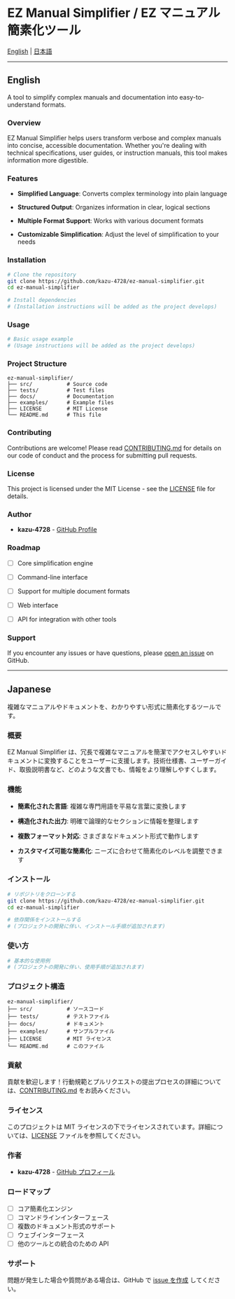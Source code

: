 ﻿# EZ Manual Simplifier / EZ マニュアル簡素化ツール

[English](#english) | [日本語](#japanese)

---

## English

A tool to simplify complex manuals and documentation into easy-to-understand formats.

### Overview

EZ Manual Simplifier helps users transform verbose and complex manuals into concise, accessible documentation. Whether you're dealing with technical specifications, user guides, or instruction manuals, this tool makes information more digestible.

### Features

- **Simplified Language**: Converts complex terminology into plain language

- **Structured Output**: Organizes information in clear, logical sections

- **Multiple Format Support**: Works with various document formats

- **Customizable Simplification**: Adjust the level of simplification to your needs

### Installation

```bash
# Clone the repository
git clone https://github.com/kazu-4728/ez-manual-simplifier.git
cd ez-manual-simplifier

# Install dependencies
# (Installation instructions will be added as the project develops)
```

### Usage

```bash
# Basic usage example
# (Usage instructions will be added as the project develops)
```

### Project Structure

``` text
ez-manual-simplifier/
├── src/           # Source code
├── tests/         # Test files
├── docs/          # Documentation
├── examples/      # Example files
├── LICENSE        # MIT License
└── README.md      # This file
```

### Contributing

Contributions are welcome! Please read [CONTRIBUTING.md](CONTRIBUTING.md) for details on our code of conduct and the process for submitting pull requests.

### License

This project is licensed under the MIT License - see the [LICENSE](LICENSE) file for details.

### Author

- **kazu-4728** - [GitHub Profile](https://github.com/kazu-4728)

### Roadmap

- [ ] Core simplification engine

- [ ] Command-line interface

- [ ] Support for multiple document formats

- [ ] Web interface

- [ ] API for integration with other tools

### Support

If you encounter any issues or have questions, please [open an issue](https://github.com/kazu-4728/ez-manual-simplifier/issues) on GitHub.

---

## Japanese

複雑なマニュアルやドキュメントを、わかりやすい形式に簡素化するツールです。

### 概要

EZ Manual Simplifier は、冗長で複雑なマニュアルを簡潔でアクセスしやすいドキュメントに変換することをユーザーに支援します。技術仕様書、ユーザーガイド、取扱説明書など、どのような文書でも、情報をより理解しやすくします。

### 機能

- **簡素化された言語**: 複雑な専門用語を平易な言葉に変換します

- **構造化された出力**: 明確で論理的なセクションに情報を整理します

- **複数フォーマット対応**: さまざまなドキュメント形式で動作します

- **カスタマイズ可能な簡素化**: ニーズに合わせて簡素化のレベルを調整できます

### インストール

```bash
# リポジトリをクローンする
git clone https://github.com/kazu-4728/ez-manual-simplifier.git
cd ez-manual-simplifier

# 依存関係をインストールする
# (プロジェクトの開発に伴い、インストール手順が追加されます)
```

### 使い方

```bash
# 基本的な使用例
# (プロジェクトの開発に伴い、使用手順が追加されます)
```

### プロジェクト構造

``` text
ez-manual-simplifier/
├── src/           # ソースコード
├── tests/         # テストファイル
├── docs/          # ドキュメント
├── examples/      # サンプルファイル
├── LICENSE        # MIT ライセンス
└── README.md      # このファイル
```

### 貢献

貢献を歓迎します！行動規範とプルリクエストの提出プロセスの詳細については、[CONTRIBUTING.md](CONTRIBUTING.md) をお読みください。

### ライセンス

このプロジェクトは MIT ライセンスの下でライセンスされています。詳細については、[LICENSE](LICENSE) ファイルを参照してください。

### 作者

- **kazu-4728** - [GitHub プロフィール](https://github.com/kazu-4728)

### ロードマップ

- [ ] コア簡素化エンジン
- [ ] コマンドラインインターフェース
- [ ] 複数のドキュメント形式のサポート
- [ ] ウェブインターフェース
- [ ] 他のツールとの統合のための API

### サポート

問題が発生した場合や質問がある場合は、GitHub で [issue を作成](https://github.com/kazu-4728/ez-manual-simplifier/issues) してください。

